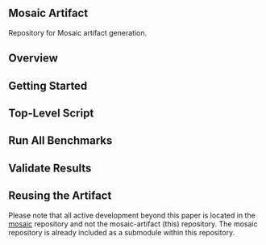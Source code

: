 ## Mosaic Artifact

Repository for Mosaic artifact generation.

## Overview

## Getting Started

## Top-Level Script

## Run All Benchmarks

## Validate Results

## Reusing the Artifact

Please note that all active development beyond this paper is located in the [mosaic](https://github.com/manya-bansal/mosaic) repository and not the mosaic-artifact (this) repository. The mosaic repository is already included as a submodule within this repository.



